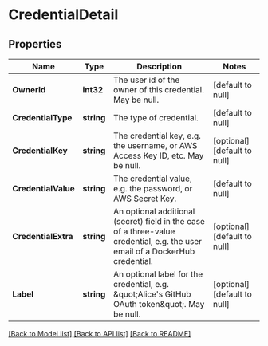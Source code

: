 # CredentialDetail

## Properties
Name | Type | Description | Notes
------------ | ------------- | ------------- | -------------
**OwnerId** | **int32** | The user id of the owner of this credential. May be null. | [default to null]
**CredentialType** | **string** | The type of credential. | [default to null]
**CredentialKey** | **string** | The credential key, e.g. the username, or AWS Access Key ID, etc. May be null. | [optional] [default to null]
**CredentialValue** | **string** | The credential value, e.g. the password, or AWS Secret Key. | [default to null]
**CredentialExtra** | **string** | An optional additional (secret) field in the case of a three-value credential, e.g. the user email of a DockerHub credential. | [optional] [default to null]
**Label** | **string** | An optional label for the credential, e.g. \&quot;Alice&#39;s GitHub OAuth token\&quot;. May be null. | [optional] [default to null]

[[Back to Model list]](../README.md#documentation-for-models) [[Back to API list]](../README.md#documentation-for-api-endpoints) [[Back to README]](../README.md)


